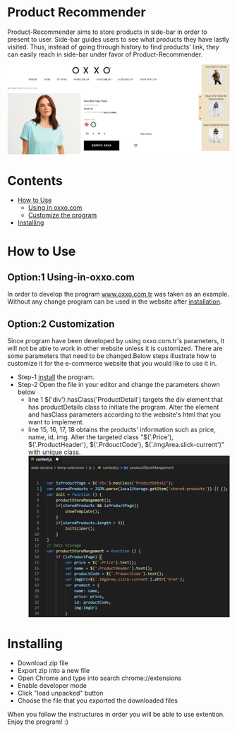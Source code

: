 # Product Recommender
  Product-Recommender aims to store products in side-bar in order to present to user. Side-bar guides users to see what products they have lastly visited. Thus, instead of going through history to find products' link, they can easily reach in side-bar under favor of Product-Recommender.

![](img/sample.png)

# Contents
* [How to Use](https://github.com/ermanduran95/Product-Illustrator/blob/master/README.md#how-to-use)
  * [Using in oxxo.com](https://github.com/ermanduran95/Product-Illustrator/blob/master/README.md#Option:1-Using-in-oxxo.com)
  * [Customize the program](https://github.com/ermanduran95/Product-Illustrator/blob/master/README.md#Option:2-Customization)
* [Installing](https://github.com/ermanduran95/Product-Illustrator/blob/master/README.md#Installing)

# How to Use

## Option:1 Using-in-oxxo.com
  In order to develop the program www.oxxo.com.tr was taken as an example. Without any change program can be used in the website after [installation](https://github.com/ermanduran95/Product-Illustrator/blob/master/README.md#Installing).

## Option:2 Customization
  Since program have been developed by using oxxo.com.tr's parameters, It will not be able to work in other website unless it is customized. There are some parameters that need to be changed.Below steps illustrate how to customize it for the e-commerce website that you would like to use it in.
  * Step-1 [install](https://github.com/ermanduran95/Product-Illustrator/blob/master/README.md#Installing) the program.
  * Step-2 Open the file in your editor and change the parameters shown below
    * line 1 $('div').hasClass('ProductDetail') targets the div element that has productDetails class to initiate the program. Alter the element and hasClass parameters according to the website's html that you want to implement.
    * line 15, 16, 17, 18 obtains the products' information such as price, name, id, img. Alter the targeted class "$('.Price'), $('.ProductHeader'), $('.PrdouctCode'), $('.ImgArea.slick-current')" with unique class.
  ![](img/target-element.png)
  
# Installing
* Download zip file
* Export zip into a new file
* Open Chrome and type into search chrome://extensions 
* Enable developer mode
* Click "load unpacked" button
* Choose the file that you exported the downloaded files

When you follow the instructures in order you will be able to use extention. Enjoy the program! :)
